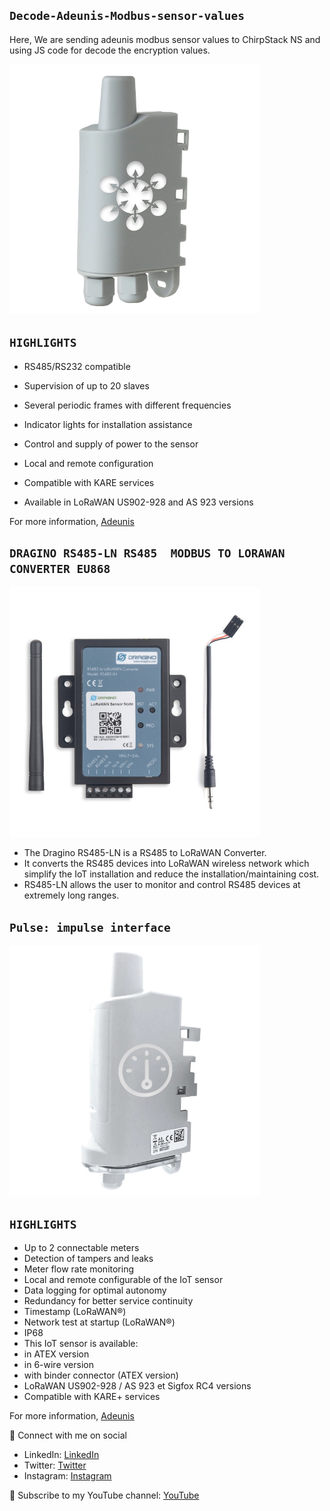 ## `Decode-Adeunis-Modbus-sensor-values`
 Here, We are sending adeunis modbus sensor values to ChirpStack NS and using JS code for decode the encryption values. 

<img src= "MODBUS-capteurs-transmetteurs-iot-lora-sigfox-device-sensors-solution-adeunis-lpwan.webp" width=400>

## `HIGHLIGHTS`

- RS485/RS232 compatible

- Supervision of up to 20 slaves

- Several periodic frames with different frequencies

- Indicator lights for installation assistance

- Control and supply of power to the sensor

- Local and remote configuration

- Compatible with KARE services

- Available in LoRaWAN US902-928 and AS 923 versions

For more information, [Adeunis](https://www.adeunis.com/en/produit/modbus-interface-for-modbus-slaves/)

## `DRAGINO RS485-LN RS485  MODBUS TO LORAWAN CONVERTER EU868`

<img src= "dragino-rs485-ln-rs485.jpg" width=400>

- The Dragino RS485-LN is a RS485 to LoRaWAN Converter. 
- It converts the RS485 devices into LoRaWAN wireless network which simplify the IoT installation and reduce the installation/maintaining cost. 
- RS485-LN allows the user to monitor and control RS485 devices at extremely long ranges.

## `Pulse: impulse interface`

<img src= "Adeunis Pulse impulse interface.webp" width=400>

## `HIGHLIGHTS`

- Up to 2 connectable meters
- Detection of tampers and leaks
- Meter flow rate monitoring
- Local and remote configurable of the IoT sensor
- Data logging for optimal autonomy
- Redundancy for better service continuity
- Timestamp (LoRaWAN®)
- Network test at startup (LoRaWAN®)
- IP68
- This IoT sensor is available:
- in ATEX version
- in 6-wire version
- with binder connector (ATEX version)
- LoRaWAN US902-928 / AS 923 et Sigfox RC4 versions
- Compatible with KARE+ services

For more information, [Adeunis](https://www.adeunis.com/en/produit/pulse-impulse-interface/)

🚩 Connect with me on social
- LinkedIn: [LinkedIn](https://www.linkedin.com/in/ariful-islam-arif-2987b51a3/)
- Twitter: [Twitter](https://twitter.com/arifulislam301)
- Instagram: [Instagram](https://www.instagram.com/ariful_mr_islam/)

🔔 Subscribe to my YouTube channel: [YouTube](https://www.youtube.com/channel/UCED68cm6nHaAlAk0h9I3yAQ)
